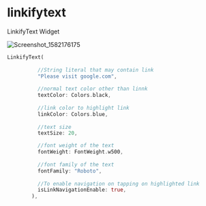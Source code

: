 # linkifytext
 LinkifyText Widget

![Screenshot_1582176175](https://user-images.githubusercontent.com/50517157/74904347-797f2c00-53cd-11ea-9af5-d66ff7352a4a.png)

```dart
LinkifyText(
          
          //String literal that may contain link
          "Please visit google.com",
          
          //normal text color other than linnk
          textColor: Colors.black,
          
          //link color to highlight link
          linkColor: Colors.blue,
          
          //text size
          textSize: 20,

          //font weight of the text
          fontWeight: FontWeight.w500,
          
          //font family of the text
          fontFamily: "Roboto",
          
          //To enable navigation on tapping on highlighted link
          isLinkNavigationEnable: true,
        ),
```
